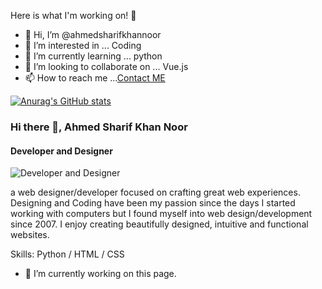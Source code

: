 Here is what I'm working on! 👋


- 👋 Hi, I’m @ahmedsharifkhannoor
- 👀 I’m interested in ...  Coding
- 🌱 I’m currently learning ...  python
- 💞️ I’m looking to collaborate on ...  Vue.js
- 📫 How to reach me ...[Contact ME](https://ahmedsharifkhan.gq)


[![Anurag's GitHub stats](https://github-readme-stats.vercel.app/api?username=ahmedsharifkhannoor)](https://github.com/anuraghazra/github-readme-stats)




### Hi there 👋, Ahmed Sharif Khan Noor
#### Developer and Designer 
![Developer and Designer ](https://pbs.twimg.com/profile_banners/817093197792804864/1626731093/600x200)

a web designer/developer focused on crafting great web experiences. Designing and Coding have been my passion since the days I started working with computers but I found myself into web design/development since 2007. I enjoy creating beautifully designed, intuitive and functional websites.

Skills: Python / HTML / CSS

- 🔭 I’m currently working on this page. 








